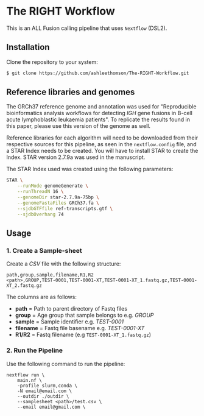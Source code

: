 # The RIGHT Workflow

This is an ALL Fusion calling pipeline that uses `Nextflow` (DSL2).

## Installation

Clone the repository to your system:

```bash
$ git clone https://github.com/ashleethomson/The-RIGHT-Workflow.git
```

## Reference libraries and genomes
The GRCh37 reference genome and annotation was used for "Reproducible bioinformatics analysis workflows for detecting _IGH_ gene fusions in B-cell acute lymphoblastic leukaemia patients". To replicate the results found in this paper, please use this version of the genome as well.   

Reference libraries for each algorithm will need to be downloaded from their respective sources for this pipeline, as seen in the `nextflow.config` file, and a STAR Index needs to be created. You will have to install STAR to create the Index. STAR version 2.7.9a was used in the manuscript.  

The STAR Index used was created using the following parameters:
```bash
STAR \
    --runMode genomeGenerate \
    --runThreadN 16 \
    --genomeDir star-2.7.9a-75bp \
    --genomeFastaFiles GRCh37.fa \
    --sjdbGTFfile ref-transcripts.gtf \
    --sjdbOverhang 74
```

## Usage

### 1. Create a Sample-sheet

Create a _CSV_ file with the following structure:

```text
path,group,sample,filename,R1,R2
<path>,GROUP,TEST-0001,TEST-0001-XT,TEST-0001-XT_1.fastq.gz,TEST-0001-XT_2.fastq.gz
```

The columns are as follows:

- **path** = Path to parent directory of Fastq files
- **group** = Age group that sample belongs to e.g. _GROUP_
- **sample** = Sample identifier e.g. _TEST-0001_
- **filename** = Fastq file basename e.g. _TEST-0001-XT_
- **R1/R2** = Fastq filename (e.g `TEST-0001-XT_1.fastq.gz`)


### 2. Run the Pipeline

Use the following command to run the pipeline:

```shell
nextflow run \
    main.nf \
    -profile slurm,conda \
    -N email@email.com \
    --outdir ./outdir \
    --samplesheet <path>/test.csv \
    --email email@gmail.com \
```


